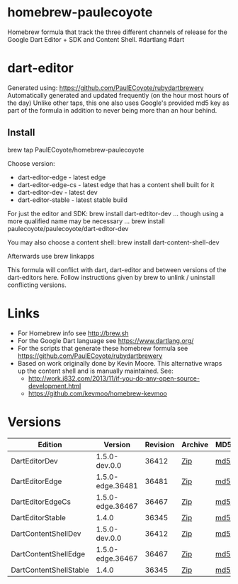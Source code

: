 homebrew-paulecoyote
====================

Homebrew formula that track the three different channels of release for the Google Dart Editor + SDK and Content Shell.  #dartlang #dart

dart-editor
===========

Generated using: https://github.com/PaulECoyote/rubydartbrewery
Automatically generated and updated frequently (on the hour most hours of the day)
Unlike other taps, this one also uses Google's provided md5 key as part of the formula in addition to never being more than an hour behind.

Install
-------
brew tap PaulECoyote/homebrew-paulecoyote

Choose version:
* dart-editor-edge - latest edge
* dart-editor-edge-cs - latest edge that has a content shell built for it
* dart-editor-dev - latest dev
* dart-editor-stable - latest stable build

For just the editor and SDK:
brew install dart-edtitor-dev
... though using a more qualified name may be necessary ...
brew install paulecoyote/paulecoyote/dart-editor-dev

You may also choose a content shell:
brew install dart-content-shell-dev

Afterwards use 
brew linkapps

This formula will conflict with dart, dart-editor and between versions of the dart-editors here.  Follow instructions given by brew to unlink / uninstall conflicting versions.

Links
=====
* For Homebrew info see http://brew.sh
* For the Google Dart language see https://www.dartlang.org/
* For the scripts that generate these homebrew formula see https://github.com/PaulECoyote/rubydartbrewery
* Based on work originally done by Kevin Moore. This alternative wraps up the content shell and is manually maintained.  See: 
    * http://work.j832.com/2013/11/if-you-do-any-open-source-development.html
    * https://github.com/kevmoo/homebrew-kevmoo

Versions
========
| Edition | Version | Revision | Archive | MD5 | Notes |
| ------- | ------- | -------- | ------- | --- | ----- |
| DartEditorDev | 1.5.0-dev.0.0 | 36412 | [Zip](http://storage.googleapis.com/dart-archive/channels/dev/release/36412/editor/darteditor-macos-x64.zip) | [md5](http://storage.googleapis.com/dart-archive/channels/dev/release/36412/editor/darteditor-macos-x64.zip.md5sum) | [Changes](http://storage.googleapis.com/dart-archive/channels/dev/release/latest/changelog.html) |
| DartEditorEdge | 1.5.0-edge.36481 | 36481 | [Zip](http://storage.googleapis.com/dart-archive/channels/be/raw/36481/editor/darteditor-macos-x64.zip) | [md5](http://storage.googleapis.com/dart-archive/channels/be/raw/36481/editor/darteditor-macos-x64.zip.md5sum) | - |
| DartEditorEdgeCs | 1.5.0-edge.36467 | 36467 | [Zip](http://storage.googleapis.com/dart-archive/channels/be/raw/36467/editor/darteditor-macos-x64.zip) | [md5](http://storage.googleapis.com/dart-archive/channels/be/raw/36467/editor/darteditor-macos-x64.zip.md5sum) | - |
| DartEditorStable | 1.4.0 | 36345 | [Zip](http://storage.googleapis.com/dart-archive/channels/stable/release/36345/editor/darteditor-macos-x64.zip) | [md5](http://storage.googleapis.com/dart-archive/channels/stable/release/36345/editor/darteditor-macos-x64.zip.md5sum) | [Changes](http://storage.googleapis.com/dart-archive/channels/stable/release/latest/changelog.html) |
| DartContentShellDev | 1.5.0-dev.0.0 | 36412 | [Zip](http://storage.googleapis.com/dart-archive/channels/dev/release/36412/dartium/content_shell-macos-ia32-release.zip) | [md5](http://storage.googleapis.com/dart-archive/channels/dev/release/36412/dartium/content_shell-macos-ia32-release.zip.md5sum) | - |
| DartContentShellEdge | 1.5.0-edge.36467 | 36467 | [Zip](http://storage.googleapis.com/dart-archive/channels/be/raw/36467/dartium/content_shell-macos-ia32-release.zip) | [md5](http://storage.googleapis.com/dart-archive/channels/be/raw/36467/dartium/content_shell-macos-ia32-release.zip.md5sum) | - |
| DartContentShellStable | 1.4.0 | 36345 | [Zip](http://storage.googleapis.com/dart-archive/channels/stable/release/36345/dartium/content_shell-macos-ia32-release.zip) | [md5](http://storage.googleapis.com/dart-archive/channels/stable/release/36345/dartium/content_shell-macos-ia32-release.zip.md5sum) | - |
